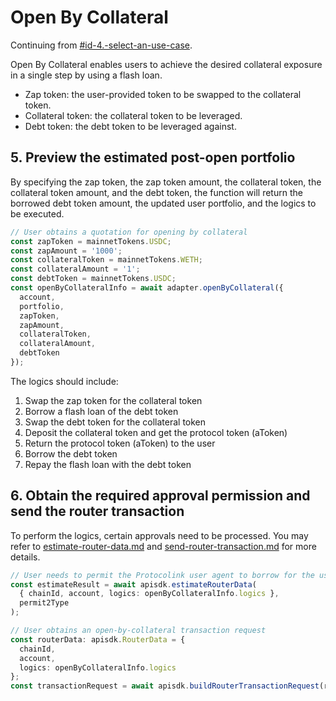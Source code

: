 # Open By Collateral

Continuing from [#id-4.-select-an-use-case](./#id-4.-select-an-use-case "mention").

Open By Collateral enables users to achieve the desired collateral exposure in a single step by using a flash loan.

* Zap token: the user-provided token to be swapped to the collateral token.
* Collateral token: the collateral token to be leveraged.
* Debt token: the debt token to be leveraged against.

## 5. Preview the estimated post-open portfolio

By specifying the zap token, the zap token amount, the collateral token, the collateral token amount, and the debt token, the function will return the borrowed debt token amount, the updated user portfolio, and the logics to be executed.

```typescript
// User obtains a quotation for opening by collateral
const zapToken = mainnetTokens.USDC;
const zapAmount = '1000';
const collateralToken = mainnetTokens.WETH;
const collateralAmount = '1';
const debtToken = mainnetTokens.USDC;
const openByCollateralInfo = await adapter.openByCollateral({
  account,
  portfolio,
  zapToken,
  zapAmount,
  collateralToken,
  collateralAmount,
  debtToken
});
```

The logics should include:

1. Swap the zap token for the collateral token
2. Borrow a flash loan of the debt token
3. Swap the debt token for the collateral token
4. Deposit the collateral token and get the protocol token (aToken)
5. Return the protocol token (aToken) to the user
6. Borrow the debt token
7. Repay the flash loan with the debt token

## 6. Obtain the required approval permission and send the router transaction

To perform the logics, certain approvals need to be processed. You may refer to [estimate-router-data.md](../../protocolink-sdk/estimate-router-data.md "mention") and [send-router-transaction.md](../../protocolink-sdk/send-router-transaction.md "mention") for more details.

```typescript
// User needs to permit the Protocolink user agent to borrow for the user
const estimateResult = await apisdk.estimateRouterData(
  { chainId, account, logics: openByCollateralInfo.logics },
  permit2Type
);

// User obtains an open-by-collateral transaction request
const routerData: apisdk.RouterData = {
  chainId,
  account,
  logics: openByCollateralInfo.logics
};
const transactionRequest = await apisdk.buildRouterTransactionRequest(routerData);
```
